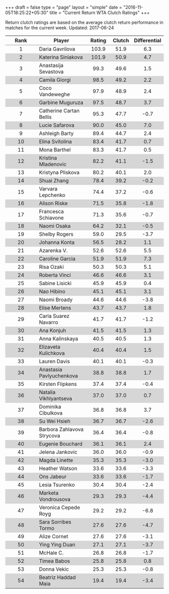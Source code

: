 +++
draft = false
type = "page" 
layout = "simple"
date = "2016-11-05T18:25:22+05:30"
title = "Current Return WTA Clutch Ratings"
+++


Return clutch ratings are based on the average clutch return performance in matches for the current week. Updated: 2017-06-24


<table class='gmisc_table' style='border-collapse: collapse; margin-top: 1em; margin-bottom: 1em;' >
<thead>
<tr>
<th style='border-bottom: 1px solid grey; border-top: 2px solid grey; text-align: center;'>Rank</th>
<th style='border-bottom: 1px solid grey; border-top: 2px solid grey; text-align: center;'>Player</th>
<th style='border-bottom: 1px solid grey; border-top: 2px solid grey; text-align: center;'>Rating</th>
<th style='border-bottom: 1px solid grey; border-top: 2px solid grey; text-align: center;'>Clutch</th>
<th style='border-bottom: 1px solid grey; border-top: 2px solid grey; text-align: center;'>Differential</th>
</tr>
</thead>
<tbody>
<tr>
<td style='width:40%; text-align: center;'>1</td>
<td style='width:40%; text-align: left;'>Daria Gavrilova</td>
<td style='width:40%; text-align: center;'>103.9</td>
<td style='width:40%; text-align: center;'>51.9</td>
<td style='width:40%; text-align: center;'>6.3</td>
</tr>
<tr style='background-color: #d6d6d6;'>
<td style='width:40%; background-color: #d6d6d6; text-align: center;'>2</td>
<td style='width:40%; background-color: #d6d6d6; text-align: left;'>Katerina Siniakova</td>
<td style='width:40%; background-color: #d6d6d6; text-align: center;'>101.9</td>
<td style='width:40%; background-color: #d6d6d6; text-align: center;'>50.9</td>
<td style='width:40%; background-color: #d6d6d6; text-align: center;'>4.7</td>
</tr>
<tr>
<td style='width:40%; text-align: center;'>3</td>
<td style='width:40%; text-align: left;'>Anastasija Sevastova</td>
<td style='width:40%; text-align: center;'>99.3</td>
<td style='width:40%; text-align: center;'>49.6</td>
<td style='width:40%; text-align: center;'>1.5</td>
</tr>
<tr style='background-color: #d6d6d6;'>
<td style='width:40%; background-color: #d6d6d6; text-align: center;'>4</td>
<td style='width:40%; background-color: #d6d6d6; text-align: left;'>Camila Giorgi</td>
<td style='width:40%; background-color: #d6d6d6; text-align: center;'>98.5</td>
<td style='width:40%; background-color: #d6d6d6; text-align: center;'>49.2</td>
<td style='width:40%; background-color: #d6d6d6; text-align: center;'>2.2</td>
</tr>
<tr>
<td style='width:40%; text-align: center;'>5</td>
<td style='width:40%; text-align: left;'>Coco Vandeweghe</td>
<td style='width:40%; text-align: center;'>97.9</td>
<td style='width:40%; text-align: center;'>48.9</td>
<td style='width:40%; text-align: center;'>2.4</td>
</tr>
<tr style='background-color: #d6d6d6;'>
<td style='width:40%; background-color: #d6d6d6; text-align: center;'>6</td>
<td style='width:40%; background-color: #d6d6d6; text-align: left;'>Garbine Muguruza</td>
<td style='width:40%; background-color: #d6d6d6; text-align: center;'>97.5</td>
<td style='width:40%; background-color: #d6d6d6; text-align: center;'>48.7</td>
<td style='width:40%; background-color: #d6d6d6; text-align: center;'>3.7</td>
</tr>
<tr>
<td style='width:40%; text-align: center;'>7</td>
<td style='width:40%; text-align: left;'>Catherine Cartan Bellis</td>
<td style='width:40%; text-align: center;'>95.3</td>
<td style='width:40%; text-align: center;'>47.7</td>
<td style='width:40%; text-align: center;'>-0.7</td>
</tr>
<tr style='background-color: #d6d6d6;'>
<td style='width:40%; background-color: #d6d6d6; text-align: center;'>8</td>
<td style='width:40%; background-color: #d6d6d6; text-align: left;'>Lucie Safarova</td>
<td style='width:40%; background-color: #d6d6d6; text-align: center;'>90.0</td>
<td style='width:40%; background-color: #d6d6d6; text-align: center;'>45.0</td>
<td style='width:40%; background-color: #d6d6d6; text-align: center;'>7.0</td>
</tr>
<tr>
<td style='width:40%; text-align: center;'>9</td>
<td style='width:40%; text-align: left;'>Ashleigh Barty</td>
<td style='width:40%; text-align: center;'>89.4</td>
<td style='width:40%; text-align: center;'>44.7</td>
<td style='width:40%; text-align: center;'>2.4</td>
</tr>
<tr style='background-color: #d6d6d6;'>
<td style='width:40%; background-color: #d6d6d6; text-align: center;'>10</td>
<td style='width:40%; background-color: #d6d6d6; text-align: left;'>Elina Svitolina</td>
<td style='width:40%; background-color: #d6d6d6; text-align: center;'>83.4</td>
<td style='width:40%; background-color: #d6d6d6; text-align: center;'>41.7</td>
<td style='width:40%; background-color: #d6d6d6; text-align: center;'>0.7</td>
</tr>
<tr>
<td style='width:40%; text-align: center;'>11</td>
<td style='width:40%; text-align: left;'>Mona Barthel</td>
<td style='width:40%; text-align: center;'>83.3</td>
<td style='width:40%; text-align: center;'>41.7</td>
<td style='width:40%; text-align: center;'>0.5</td>
</tr>
<tr style='background-color: #d6d6d6;'>
<td style='width:40%; background-color: #d6d6d6; text-align: center;'>12</td>
<td style='width:40%; background-color: #d6d6d6; text-align: left;'>Kristina Mladenovic</td>
<td style='width:40%; background-color: #d6d6d6; text-align: center;'>82.2</td>
<td style='width:40%; background-color: #d6d6d6; text-align: center;'>41.1</td>
<td style='width:40%; background-color: #d6d6d6; text-align: center;'>-1.5</td>
</tr>
<tr>
<td style='width:40%; text-align: center;'>13</td>
<td style='width:40%; text-align: left;'>Kristyna Pliskova</td>
<td style='width:40%; text-align: center;'>80.2</td>
<td style='width:40%; text-align: center;'>40.1</td>
<td style='width:40%; text-align: center;'>2.0</td>
</tr>
<tr style='background-color: #d6d6d6;'>
<td style='width:40%; background-color: #d6d6d6; text-align: center;'>14</td>
<td style='width:40%; background-color: #d6d6d6; text-align: left;'>Shuai Zhang</td>
<td style='width:40%; background-color: #d6d6d6; text-align: center;'>78.4</td>
<td style='width:40%; background-color: #d6d6d6; text-align: center;'>39.2</td>
<td style='width:40%; background-color: #d6d6d6; text-align: center;'>-0.2</td>
</tr>
<tr>
<td style='width:40%; text-align: center;'>15</td>
<td style='width:40%; text-align: left;'>Varvara Lepchenko</td>
<td style='width:40%; text-align: center;'>74.4</td>
<td style='width:40%; text-align: center;'>37.2</td>
<td style='width:40%; text-align: center;'>-0.6</td>
</tr>
<tr style='background-color: #d6d6d6;'>
<td style='width:40%; background-color: #d6d6d6; text-align: center;'>16</td>
<td style='width:40%; background-color: #d6d6d6; text-align: left;'>Alison Riske</td>
<td style='width:40%; background-color: #d6d6d6; text-align: center;'>71.5</td>
<td style='width:40%; background-color: #d6d6d6; text-align: center;'>35.8</td>
<td style='width:40%; background-color: #d6d6d6; text-align: center;'>-1.8</td>
</tr>
<tr>
<td style='width:40%; text-align: center;'>17</td>
<td style='width:40%; text-align: left;'>Francesca Schiavone</td>
<td style='width:40%; text-align: center;'>71.3</td>
<td style='width:40%; text-align: center;'>35.6</td>
<td style='width:40%; text-align: center;'>-0.7</td>
</tr>
<tr style='background-color: #d6d6d6;'>
<td style='width:40%; background-color: #d6d6d6; text-align: center;'>18</td>
<td style='width:40%; background-color: #d6d6d6; text-align: left;'>Naomi Osaka</td>
<td style='width:40%; background-color: #d6d6d6; text-align: center;'>64.2</td>
<td style='width:40%; background-color: #d6d6d6; text-align: center;'>32.1</td>
<td style='width:40%; background-color: #d6d6d6; text-align: center;'>-0.5</td>
</tr>
<tr>
<td style='width:40%; text-align: center;'>19</td>
<td style='width:40%; text-align: left;'>Shelby Rogers</td>
<td style='width:40%; text-align: center;'>59.0</td>
<td style='width:40%; text-align: center;'>29.5</td>
<td style='width:40%; text-align: center;'>-3.7</td>
</tr>
<tr style='background-color: #d6d6d6;'>
<td style='width:40%; background-color: #d6d6d6; text-align: center;'>20</td>
<td style='width:40%; background-color: #d6d6d6; text-align: left;'>Johanna Konta</td>
<td style='width:40%; background-color: #d6d6d6; text-align: center;'>56.5</td>
<td style='width:40%; background-color: #d6d6d6; text-align: center;'>28.2</td>
<td style='width:40%; background-color: #d6d6d6; text-align: center;'>1.1</td>
</tr>
<tr>
<td style='width:40%; text-align: center;'>21</td>
<td style='width:40%; text-align: left;'>Azarenka V.</td>
<td style='width:40%; text-align: center;'>52.6</td>
<td style='width:40%; text-align: center;'>52.6</td>
<td style='width:40%; text-align: center;'>5.5</td>
</tr>
<tr style='background-color: #d6d6d6;'>
<td style='width:40%; background-color: #d6d6d6; text-align: center;'>22</td>
<td style='width:40%; background-color: #d6d6d6; text-align: left;'>Caroline Garcia</td>
<td style='width:40%; background-color: #d6d6d6; text-align: center;'>51.9</td>
<td style='width:40%; background-color: #d6d6d6; text-align: center;'>51.9</td>
<td style='width:40%; background-color: #d6d6d6; text-align: center;'>7.3</td>
</tr>
<tr>
<td style='width:40%; text-align: center;'>23</td>
<td style='width:40%; text-align: left;'>Risa Ozaki</td>
<td style='width:40%; text-align: center;'>50.3</td>
<td style='width:40%; text-align: center;'>50.3</td>
<td style='width:40%; text-align: center;'>5.1</td>
</tr>
<tr style='background-color: #d6d6d6;'>
<td style='width:40%; background-color: #d6d6d6; text-align: center;'>24</td>
<td style='width:40%; background-color: #d6d6d6; text-align: left;'>Roberta Vinci</td>
<td style='width:40%; background-color: #d6d6d6; text-align: center;'>46.6</td>
<td style='width:40%; background-color: #d6d6d6; text-align: center;'>46.6</td>
<td style='width:40%; background-color: #d6d6d6; text-align: center;'>3.1</td>
</tr>
<tr>
<td style='width:40%; text-align: center;'>25</td>
<td style='width:40%; text-align: left;'>Sabine Lisicki</td>
<td style='width:40%; text-align: center;'>45.9</td>
<td style='width:40%; text-align: center;'>45.9</td>
<td style='width:40%; text-align: center;'>0.4</td>
</tr>
<tr style='background-color: #d6d6d6;'>
<td style='width:40%; background-color: #d6d6d6; text-align: center;'>26</td>
<td style='width:40%; background-color: #d6d6d6; text-align: left;'>Nao Hibino</td>
<td style='width:40%; background-color: #d6d6d6; text-align: center;'>45.1</td>
<td style='width:40%; background-color: #d6d6d6; text-align: center;'>45.1</td>
<td style='width:40%; background-color: #d6d6d6; text-align: center;'>3.1</td>
</tr>
<tr>
<td style='width:40%; text-align: center;'>27</td>
<td style='width:40%; text-align: left;'>Naomi Broady</td>
<td style='width:40%; text-align: center;'>44.6</td>
<td style='width:40%; text-align: center;'>44.6</td>
<td style='width:40%; text-align: center;'>-3.8</td>
</tr>
<tr style='background-color: #d6d6d6;'>
<td style='width:40%; background-color: #d6d6d6; text-align: center;'>28</td>
<td style='width:40%; background-color: #d6d6d6; text-align: left;'>Elise Mertens</td>
<td style='width:40%; background-color: #d6d6d6; text-align: center;'>43.7</td>
<td style='width:40%; background-color: #d6d6d6; text-align: center;'>43.7</td>
<td style='width:40%; background-color: #d6d6d6; text-align: center;'>1.8</td>
</tr>
<tr>
<td style='width:40%; text-align: center;'>29</td>
<td style='width:40%; text-align: left;'>Carla Suarez Navarro</td>
<td style='width:40%; text-align: center;'>41.7</td>
<td style='width:40%; text-align: center;'>41.7</td>
<td style='width:40%; text-align: center;'>-1.2</td>
</tr>
<tr style='background-color: #d6d6d6;'>
<td style='width:40%; background-color: #d6d6d6; text-align: center;'>30</td>
<td style='width:40%; background-color: #d6d6d6; text-align: left;'>Ana Konjuh</td>
<td style='width:40%; background-color: #d6d6d6; text-align: center;'>41.5</td>
<td style='width:40%; background-color: #d6d6d6; text-align: center;'>41.5</td>
<td style='width:40%; background-color: #d6d6d6; text-align: center;'>1.3</td>
</tr>
<tr>
<td style='width:40%; text-align: center;'>31</td>
<td style='width:40%; text-align: left;'>Anna Kalinskaya</td>
<td style='width:40%; text-align: center;'>40.5</td>
<td style='width:40%; text-align: center;'>40.5</td>
<td style='width:40%; text-align: center;'>1.3</td>
</tr>
<tr style='background-color: #d6d6d6;'>
<td style='width:40%; background-color: #d6d6d6; text-align: center;'>32</td>
<td style='width:40%; background-color: #d6d6d6; text-align: left;'>Elizaveta Kulichkova</td>
<td style='width:40%; background-color: #d6d6d6; text-align: center;'>40.4</td>
<td style='width:40%; background-color: #d6d6d6; text-align: center;'>40.4</td>
<td style='width:40%; background-color: #d6d6d6; text-align: center;'>1.5</td>
</tr>
<tr>
<td style='width:40%; text-align: center;'>33</td>
<td style='width:40%; text-align: left;'>Lauren Davis</td>
<td style='width:40%; text-align: center;'>40.1</td>
<td style='width:40%; text-align: center;'>40.1</td>
<td style='width:40%; text-align: center;'>-0.3</td>
</tr>
<tr style='background-color: #d6d6d6;'>
<td style='width:40%; background-color: #d6d6d6; text-align: center;'>34</td>
<td style='width:40%; background-color: #d6d6d6; text-align: left;'>Anastasia Pavlyuchenkova</td>
<td style='width:40%; background-color: #d6d6d6; text-align: center;'>38.8</td>
<td style='width:40%; background-color: #d6d6d6; text-align: center;'>38.8</td>
<td style='width:40%; background-color: #d6d6d6; text-align: center;'>1.7</td>
</tr>
<tr>
<td style='width:40%; text-align: center;'>35</td>
<td style='width:40%; text-align: left;'>Kirsten Flipkens</td>
<td style='width:40%; text-align: center;'>37.4</td>
<td style='width:40%; text-align: center;'>37.4</td>
<td style='width:40%; text-align: center;'>-0.4</td>
</tr>
<tr style='background-color: #d6d6d6;'>
<td style='width:40%; background-color: #d6d6d6; text-align: center;'>36</td>
<td style='width:40%; background-color: #d6d6d6; text-align: left;'>Natalia Vikhlyantseva</td>
<td style='width:40%; background-color: #d6d6d6; text-align: center;'>37.0</td>
<td style='width:40%; background-color: #d6d6d6; text-align: center;'>37.0</td>
<td style='width:40%; background-color: #d6d6d6; text-align: center;'>0.7</td>
</tr>
<tr>
<td style='width:40%; text-align: center;'>37</td>
<td style='width:40%; text-align: left;'>Dominika Cibulkova</td>
<td style='width:40%; text-align: center;'>36.8</td>
<td style='width:40%; text-align: center;'>36.8</td>
<td style='width:40%; text-align: center;'>3.7</td>
</tr>
<tr style='background-color: #d6d6d6;'>
<td style='width:40%; background-color: #d6d6d6; text-align: center;'>38</td>
<td style='width:40%; background-color: #d6d6d6; text-align: left;'>Su Wei Hsieh</td>
<td style='width:40%; background-color: #d6d6d6; text-align: center;'>36.7</td>
<td style='width:40%; background-color: #d6d6d6; text-align: center;'>36.7</td>
<td style='width:40%; background-color: #d6d6d6; text-align: center;'>-2.6</td>
</tr>
<tr>
<td style='width:40%; text-align: center;'>39</td>
<td style='width:40%; text-align: left;'>Barbora Zahlavova Strycova</td>
<td style='width:40%; text-align: center;'>36.4</td>
<td style='width:40%; text-align: center;'>36.4</td>
<td style='width:40%; text-align: center;'>-0.8</td>
</tr>
<tr style='background-color: #d6d6d6;'>
<td style='width:40%; background-color: #d6d6d6; text-align: center;'>40</td>
<td style='width:40%; background-color: #d6d6d6; text-align: left;'>Eugenie Bouchard</td>
<td style='width:40%; background-color: #d6d6d6; text-align: center;'>36.1</td>
<td style='width:40%; background-color: #d6d6d6; text-align: center;'>36.1</td>
<td style='width:40%; background-color: #d6d6d6; text-align: center;'>2.4</td>
</tr>
<tr>
<td style='width:40%; text-align: center;'>41</td>
<td style='width:40%; text-align: left;'>Jelena Jankovic</td>
<td style='width:40%; text-align: center;'>36.0</td>
<td style='width:40%; text-align: center;'>36.0</td>
<td style='width:40%; text-align: center;'>-0.9</td>
</tr>
<tr style='background-color: #d6d6d6;'>
<td style='width:40%; background-color: #d6d6d6; text-align: center;'>42</td>
<td style='width:40%; background-color: #d6d6d6; text-align: left;'>Magda Linette</td>
<td style='width:40%; background-color: #d6d6d6; text-align: center;'>35.3</td>
<td style='width:40%; background-color: #d6d6d6; text-align: center;'>35.3</td>
<td style='width:40%; background-color: #d6d6d6; text-align: center;'>-3.0</td>
</tr>
<tr>
<td style='width:40%; text-align: center;'>43</td>
<td style='width:40%; text-align: left;'>Heather Watson</td>
<td style='width:40%; text-align: center;'>33.6</td>
<td style='width:40%; text-align: center;'>33.6</td>
<td style='width:40%; text-align: center;'>-3.3</td>
</tr>
<tr style='background-color: #d6d6d6;'>
<td style='width:40%; background-color: #d6d6d6; text-align: center;'>44</td>
<td style='width:40%; background-color: #d6d6d6; text-align: left;'>Ons Jabeur</td>
<td style='width:40%; background-color: #d6d6d6; text-align: center;'>33.6</td>
<td style='width:40%; background-color: #d6d6d6; text-align: center;'>33.6</td>
<td style='width:40%; background-color: #d6d6d6; text-align: center;'>-1.7</td>
</tr>
<tr>
<td style='width:40%; text-align: center;'>45</td>
<td style='width:40%; text-align: left;'>Lesia Tsurenko</td>
<td style='width:40%; text-align: center;'>30.4</td>
<td style='width:40%; text-align: center;'>30.4</td>
<td style='width:40%; text-align: center;'>-2.4</td>
</tr>
<tr style='background-color: #d6d6d6;'>
<td style='width:40%; background-color: #d6d6d6; text-align: center;'>46</td>
<td style='width:40%; background-color: #d6d6d6; text-align: left;'>Marketa Vondrousova</td>
<td style='width:40%; background-color: #d6d6d6; text-align: center;'>29.3</td>
<td style='width:40%; background-color: #d6d6d6; text-align: center;'>29.3</td>
<td style='width:40%; background-color: #d6d6d6; text-align: center;'>-4.4</td>
</tr>
<tr>
<td style='width:40%; text-align: center;'>47</td>
<td style='width:40%; text-align: left;'>Veronica Cepede Royg</td>
<td style='width:40%; text-align: center;'>29.2</td>
<td style='width:40%; text-align: center;'>29.2</td>
<td style='width:40%; text-align: center;'>-6.8</td>
</tr>
<tr style='background-color: #d6d6d6;'>
<td style='width:40%; background-color: #d6d6d6; text-align: center;'>48</td>
<td style='width:40%; background-color: #d6d6d6; text-align: left;'>Sara Sorribes Tormo</td>
<td style='width:40%; background-color: #d6d6d6; text-align: center;'>27.6</td>
<td style='width:40%; background-color: #d6d6d6; text-align: center;'>27.6</td>
<td style='width:40%; background-color: #d6d6d6; text-align: center;'>-4.7</td>
</tr>
<tr>
<td style='width:40%; text-align: center;'>49</td>
<td style='width:40%; text-align: left;'>Alize Cornet</td>
<td style='width:40%; text-align: center;'>27.6</td>
<td style='width:40%; text-align: center;'>27.6</td>
<td style='width:40%; text-align: center;'>-3.1</td>
</tr>
<tr style='background-color: #d6d6d6;'>
<td style='width:40%; background-color: #d6d6d6; text-align: center;'>50</td>
<td style='width:40%; background-color: #d6d6d6; text-align: left;'>Ying Ying Duan</td>
<td style='width:40%; background-color: #d6d6d6; text-align: center;'>27.1</td>
<td style='width:40%; background-color: #d6d6d6; text-align: center;'>27.1</td>
<td style='width:40%; background-color: #d6d6d6; text-align: center;'>-3.7</td>
</tr>
<tr>
<td style='width:40%; text-align: center;'>51</td>
<td style='width:40%; text-align: left;'>McHale C.</td>
<td style='width:40%; text-align: center;'>26.8</td>
<td style='width:40%; text-align: center;'>26.8</td>
<td style='width:40%; text-align: center;'>-1.7</td>
</tr>
<tr style='background-color: #d6d6d6;'>
<td style='width:40%; background-color: #d6d6d6; text-align: center;'>52</td>
<td style='width:40%; background-color: #d6d6d6; text-align: left;'>Timea Babos</td>
<td style='width:40%; background-color: #d6d6d6; text-align: center;'>25.8</td>
<td style='width:40%; background-color: #d6d6d6; text-align: center;'>25.8</td>
<td style='width:40%; background-color: #d6d6d6; text-align: center;'>0.8</td>
</tr>
<tr>
<td style='width:40%; text-align: center;'>53</td>
<td style='width:40%; text-align: left;'>Donna Vekic</td>
<td style='width:40%; text-align: center;'>25.3</td>
<td style='width:40%; text-align: center;'>25.3</td>
<td style='width:40%; text-align: center;'>-0.8</td>
</tr>
<tr style='background-color: #d6d6d6;'>
<td style='width:40%; background-color: #d6d6d6; border-bottom: 2px solid grey; text-align: center;'>54</td>
<td style='width:40%; background-color: #d6d6d6; border-bottom: 2px solid grey; text-align: left;'>Beatriz Haddad Maia</td>
<td style='width:40%; background-color: #d6d6d6; border-bottom: 2px solid grey; text-align: center;'>19.4</td>
<td style='width:40%; background-color: #d6d6d6; border-bottom: 2px solid grey; text-align: center;'>19.4</td>
<td style='width:40%; background-color: #d6d6d6; border-bottom: 2px solid grey; text-align: center;'>-3.4</td>
</tr>
</tbody>
</table>
